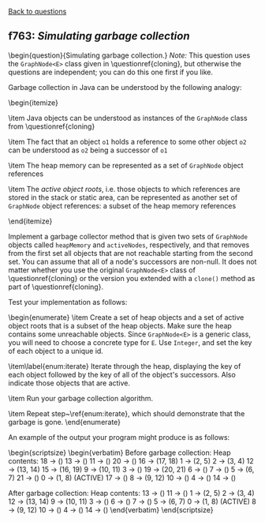 [Back to questions](../README.md)

## f763: *Simulating garbage collection*

\begin{question}{Simulating garbage collection.} *Note:* This question uses the `GraphNode<E>` class given in \questionref{cloning},
but otherwise the questions are independent; you can do this one first if you like.

Garbage collection in Java can be understood by the following analogy:

\begin{itemize}

\item Java objects can be understood as instances of the `GraphNode` class from \questionref{cloning}

\item The fact that an object `o1` holds a reference to some other object `o2` can be understood as `o2` being a successor of
`o1`

\item The heap memory can be represented as a set of `GraphNode` object references

\item The *active object roots*, i.e. those objects to which references are stored in the stack or static area, can be represented as
another set of `GraphNode` object references: a subset of the heap memory references

\end{itemize}

Implement a garbage collector method that is given two sets of `GraphNode` objects called `heapMemory` and `activeNodes`,
respectively, and that removes from the first set all objects that are not reachable starting from the second set.
You can assume that all of a node's successors are non-null.  It does not matter whether you use the original `GraphNode<E>` class of \questionref{cloning}
or the version you extended with a `clone()` method as part of \questionref{cloning}.

Test your implementation as follows:

\begin{enumerate}
\item Create a set of heap objects and a set of active object roots that is a subset of the heap objects.  Make sure the heap contains some unreachable
objects.  Since `GraphNode<E>` is a generic class, you will need
to choose a concrete type for `E`.  Use `Integer`, and set the key of each object to a unique id.

\item\label{enum:iterate} Iterate through the heap, displaying the key of each object followed by the key of all of the object's successors.  Also indicate those objects that are active.

\item Run your garbage collection algorithm.

\item Repeat step~\ref{enum:iterate}, which should demonstrate that the garbage is gone.
\end{enumerate}

An example of the output your program might produce is as follows:

\begin{scriptsize}
\begin{verbatim}
Before garbage collection:
  Heap contents:
    18 -> ()
    13 -> ()
    11 -> ()
    20 -> ()
    16 -> (17, 18)
    1 -> (2, 5)
    2 -> (3, 4)
    12 -> (13, 14)
    15 -> (16, 19)
    9 -> (10, 11)
    3 -> ()
    19 -> (20, 21)
    6 -> ()
    7 -> ()
    5 -> (6, 7)
    21 -> ()
    0 -> (1, 8) (ACTIVE)
    17 -> ()
    8 -> (9, 12)
    10 -> ()
    4 -> ()
    14 -> ()

After garbage collection:
  Heap contents:
    13 -> ()
    11 -> ()
    1 -> (2, 5)
    2 -> (3, 4)
    12 -> (13, 14)
    9 -> (10, 11)
    3 -> ()
    6 -> ()
    7 -> ()
    5 -> (6, 7)
    0 -> (1, 8) (ACTIVE)
    8 -> (9, 12)
    10 -> ()
    4 -> ()
    14 -> ()
\end{verbatim}
\end{scriptsize}

